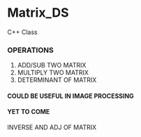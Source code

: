 # Matrix_DS
C++ Class
### OPERATIONS
1. ADD/SUB TWO MATRIX
2. MULTIPLY TWO MATRIX
3. DETERMINANT OF MATRIX
#### COULD BE USEFUL IN IMAGE PROCESSING
#### YET TO COME
 INVERSE AND ADJ OF MATRIX
